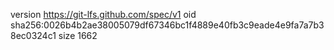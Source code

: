 version https://git-lfs.github.com/spec/v1
oid sha256:0026b4b2ae38005079df67346bc1f4889e40fb3c9eade4e9fa7a7b38ec0324c1
size 1662
